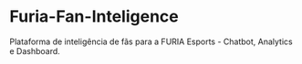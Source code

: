 # Furia-Fan-Inteligence
Plataforma de inteligência de fãs para a FURIA Esports - Chatbot, Analytics e Dashboard.
